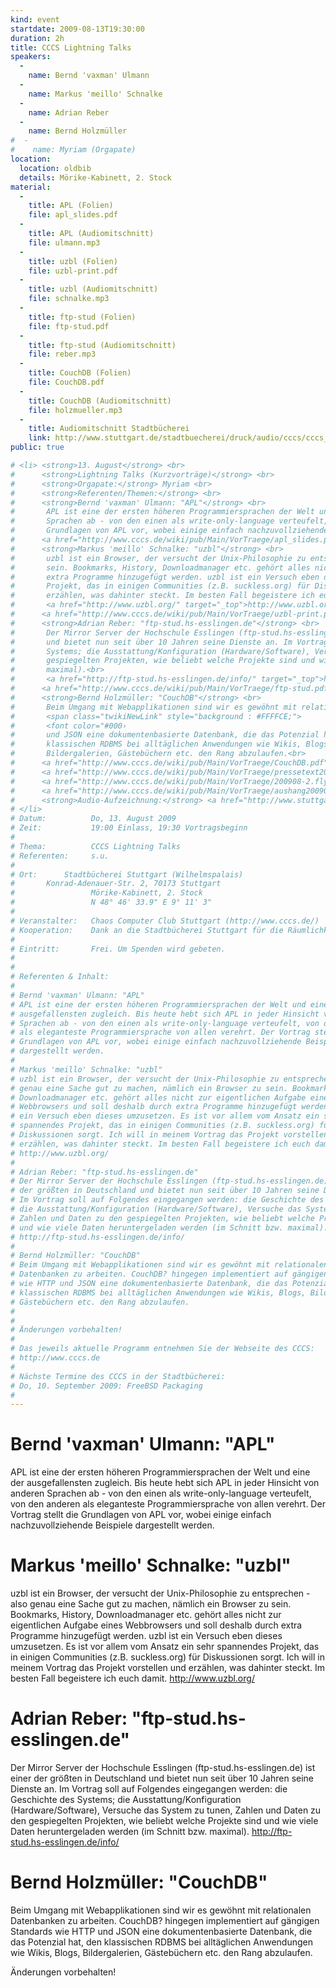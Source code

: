 ```yaml
---
kind: event
startdate: 2009-08-13T19:30:00
duration: 2h
title: CCCS Lightning Talks
speakers:
  -
    name: Bernd 'vaxman' Ulmann
  -
    name: Markus 'meillo' Schnalke
  -
    name: Adrian Reber
  -
    name: Bernd Holzmüller
#  -
#    name: Myriam (Orgapate)
location:
  location: oldbib
  details: Mörike-Kabinett, 2. Stock
material:
  -
    title: APL (Folien)
    file: apl_slides.pdf
  -
    title: APL (Audiomitschnitt)
    file: ulmann.mp3
  -
    title: uzbl (Folien)
    file: uzbl-print.pdf
  -
    title: uzbl (Audiomitschnitt)
    file: schnalke.mp3
  -
    title: ftp-stud (Folien)
    file: ftp-stud.pdf
  -
    title: ftp-stud (Audiomitschnitt)
    file: reber.mp3
  -
    title: CouchDB (Folien)
    file: CouchDB.pdf
  -
    title: CouchDB (Audiomitschnitt)
    file: holzmueller.mp3
  -
    title: Audiomitschnitt Stadtbücherei
    link: http://www.stuttgart.de/stadtbuecherei/druck/audio/cccs/cccs_audio.htm#7
public: true

# <li> <strong>13. August</strong> <br>
#      <strong>Lightning Talks (Kurzvorträge)</strong> <br>
#      <strong>Orgapate:</strong> Myriam <br>
#      <strong>Referenten/Themen:</strong> <br>
#      <strong>Bernd 'vaxman' Ulmann: "APL"</strong> <br>
#       APL ist eine der ersten höheren Programmiersprachen der Welt und eine der ausgefallensten zugleich. Bis heute hebt sich APL in jeder Hinsicht von anderen
#       Sprachen ab - von den einen als write-only-language verteufelt, von den anderen als eleganteste Programmiersprache von allen verehrt. Der Vortrag stellt die
#       Grundlagen von APL vor, wobei einige einfach nachzuvollziehende Beispiele dargestellt werden. <br>
#      <a href="http://www.cccs.de/wiki/pub/Main/VorTraege/apl_slides.pdf" target="_top">Skript zum Vortrag (PDF)</a> <br>
#      <strong>Markus 'meillo' Schnalke: "uzbl"</strong> <br>
#       uzbl ist ein Browser, der versucht der Unix-Philosophie zu entsprechen - also genau eine Sache gut zu machen, nämlich ein Browser zu
#       sein. Bookmarks, History, Downloadmanager etc. gehört alles nicht zur eigentlichen Aufgabe eines Webbrowsers und soll deshalb durch
#       extra Programme hinzugefügt werden. uzbl ist ein Versuch eben dieses umzusetzen. Es ist vor allem vom Ansatz ein sehr spannendes
#       Projekt, das in einigen Communities (z.B. suckless.org) für Diskussionen sorgt. Ich will in meinem Vortrag das Projekt vorstellen und
#       erzählen, was dahinter steckt. Im besten Fall begeistere ich euch damit. <br>
#       <a href="http://www.uzbl.org/" target="_top">http://www.uzbl.org/</a> <br>
#      <a href="http://www.cccs.de/wiki/pub/Main/VorTraege/uzbl-print.pdf" target="_top">Skript zum Vortrag (PDF)</a> <br>
#      <strong>Adrian Reber: "ftp-stud.hs-esslingen.de"</strong> <br>
#       Der Mirror Server der Hochschule Esslingen (ftp-stud.hs-esslingen.de) ist einer der größten in Deutschland
#       und bietet nun seit über 10 Jahren seine Dienste an. Im Vortrag soll auf Folgendes eingegangen werden: die Geschichte des
#       Systems; die Ausstattung/Konfiguration (Hardware/Software), Versuche das System zu tunen, Zahlen und Daten zu den
#       gespiegelten Projekten, wie beliebt welche Projekte sind und wie viele Daten heruntergeladen werden (im Schnitt bzw.
#       maximal).<br>
#       <a href="http://ftp-stud.hs-esslingen.de/info/" target="_top">http://ftp-stud.hs-esslingen.de/info/</a><br>
#      <a href="http://www.cccs.de/wiki/pub/Main/VorTraege/ftp-stud.pdf" target="_top">Skript zum Vortrag (PDF)</a> <br>
#      <strong>Bernd Holzmüller: "CouchDB"</strong> <br>
#       Beim Umgang mit Webapplikationen sind wir es gewöhnt mit relationalen Datenbanken zu arbeiten.
#       <span class="twikiNewLink" style="background : #FFFFCE;">
#       <font color="#000›
#       und JSON eine dokumentenbasierte Datenbank, die das Potenzial hat, den
#       klassischen RDBMS bei alltäglichen Anwendungen wie Wikis, Blogs,
#       Bildergalerien, Gästebüchern etc. den Rang abzulaufen.<br>
#      <a href="http://www.cccs.de/wiki/pub/Main/VorTraege/CouchDB.pdf" target="_top">Skript zum Vortrag (PDF)</a> <br><br>
#      <a href="http://www.cccs.de/wiki/pub/Main/VorTraege/pressetext200908a.txt" target="_top">Pressetext 08/2009</a> <br>
#      <a href="http://www.cccs.de/wiki/pub/Main/VorTraege/200908-2.flyer-1.pdf" target="_top">Flyer 08/2009</a> <br>
#      <a href="http://www.cccs.de/wiki/pub/Main/VorTraege/aushang200908.pdf" target="_top">Aushang 08/2009</a>  <br> <br>
#      <strong>Audio-Aufzeichnung:</strong> <a href="http://www.stuttgart.de/stadtbuecherei/druck/audio/cccs/cccs_audio.htm" target="_top">http://www.stuttgart.de/stadtbuecherei›
# </li>
# Datum:          Do, 13. August 2009
# Zeit:           19:00 Einlass, 19:30 Vortragsbeginn
#
# Thema:          CCCS Lightning Talks
# Referenten:     s.u.
#
# Ort:		Stadtbücherei Stuttgart (Wilhelmspalais)
# 		Konrad-Adenauer-Str. 2, 70173 Stuttgart
#                 Mörike-Kabinett, 2. Stock
#                 N 48° 46' 33.9" E 9° 11' 3"
#
# Veranstalter:   Chaos Computer Club Stuttgart (http://www.cccs.de/)
# Kooperation:    Dank an die Stadtbücherei Stuttgart für die Räumlichkeiten!
#
# Eintritt:       Frei. Um Spenden wird gebeten.
#
#
# Referenten & Inhalt:
#
# Bernd 'vaxman' Ulmann: "APL"
# APL ist eine der ersten höheren Programmiersprachen der Welt und eine der
# ausgefallensten zugleich. Bis heute hebt sich APL in jeder Hinsicht von anderen
# Sprachen ab - von den einen als write-only-language verteufelt, von den anderen
# als eleganteste Programmiersprache von allen verehrt. Der Vortrag stellt die
# Grundlagen von APL vor, wobei einige einfach nachzuvollziehende Beispiele
# dargestellt werden.
#
# Markus 'meillo' Schnalke: "uzbl"
# uzbl ist ein Browser, der versucht der Unix-Philosophie zu entsprechen - also
# genau eine Sache gut zu machen, nämlich ein Browser zu sein. Bookmarks, History,
# Downloadmanager etc. gehört alles nicht zur eigentlichen Aufgabe eines
# Webbrowsers und soll deshalb durch extra Programme hinzugefügt werden. uzbl ist
# ein Versuch eben dieses umzusetzen. Es ist vor allem vom Ansatz ein sehr
# spannendes Projekt, das in einigen Communities (z.B. suckless.org) für
# Diskussionen sorgt. Ich will in meinem Vortrag das Projekt vorstellen und
# erzählen, was dahinter steckt. Im besten Fall begeistere ich euch damit.
# http://www.uzbl.org/
#
# Adrian Reber: "ftp-stud.hs-esslingen.de"
# Der Mirror Server der Hochschule Esslingen (ftp-stud.hs-esslingen.de) ist einer
# der größten in Deutschland und bietet nun seit über 10 Jahren seine Dienste an.
# Im Vortrag soll auf Folgendes eingegangen werden: die Geschichte des Systems;
# die Ausstattung/Konfiguration (Hardware/Software), Versuche das System zu tunen,
# Zahlen und Daten zu den gespiegelten Projekten, wie beliebt welche Projekte sind
# und wie viele Daten heruntergeladen werden (im Schnitt bzw. maximal).
# http://ftp-stud.hs-esslingen.de/info/
#
# Bernd Holzmüller: "CouchDB"
# Beim Umgang mit Webapplikationen sind wir es gewöhnt mit relationalen
# Datenbanken zu arbeiten. CouchDB? hingegen implementiert auf gängigen Standards
# wie HTTP und JSON eine dokumentenbasierte Datenbank, die das Potenzial hat, den
# klassischen RDBMS bei alltäglichen Anwendungen wie Wikis, Blogs, Bildergalerien,
# Gästebüchern etc. den Rang abzulaufen.
#
#
# Änderungen vorbehalten!
#
# Das jeweils aktuelle Programm entnehmen Sie der Webseite des CCCS:
# http://www.cccs.de
#
# Nächste Termine des CCCS in der Stadtbücherei:
# Do, 10. September 2009: FreeBSD Packaging
#
---
```

# Bernd 'vaxman' Ulmann: "APL"
APL ist eine der ersten höheren Programmiersprachen der Welt und eine der
ausgefallensten zugleich. Bis heute hebt sich APL in jeder Hinsicht von anderen
Sprachen ab - von den einen als write-only-language verteufelt, von den anderen
als eleganteste Programmiersprache von allen verehrt. Der Vortrag stellt die
Grundlagen von APL vor, wobei einige einfach nachzuvollziehende Beispiele
dargestellt werden.

# Markus 'meillo' Schnalke: "uzbl"
uzbl ist ein Browser, der versucht der Unix-Philosophie zu entsprechen - also
genau eine Sache gut zu machen, nämlich ein Browser zu sein. Bookmarks, History,
Downloadmanager etc. gehört alles nicht zur eigentlichen Aufgabe eines
Webbrowsers und soll deshalb durch extra Programme hinzugefügt werden. uzbl ist
ein Versuch eben dieses umzusetzen. Es ist vor allem vom Ansatz ein sehr
spannendes Projekt, das in einigen Communities (z.B. suckless.org) für
Diskussionen sorgt. Ich will in meinem Vortrag das Projekt vorstellen und
erzählen, was dahinter steckt. Im besten Fall begeistere ich euch damit.
http://www.uzbl.org/

# Adrian Reber: "ftp-stud.hs-esslingen.de"
Der Mirror Server der Hochschule Esslingen (ftp-stud.hs-esslingen.de) ist einer
der größten in Deutschland und bietet nun seit über 10 Jahren seine Dienste an.
Im Vortrag soll auf Folgendes eingegangen werden: die Geschichte des Systems;
die Ausstattung/Konfiguration (Hardware/Software), Versuche das System zu tunen,
Zahlen und Daten zu den gespiegelten Projekten, wie beliebt welche Projekte sind
und wie viele Daten heruntergeladen werden (im Schnitt bzw. maximal).
http://ftp-stud.hs-esslingen.de/info/

# Bernd Holzmüller: "CouchDB"
Beim Umgang mit Webapplikationen sind wir es gewöhnt mit relationalen
Datenbanken zu arbeiten. CouchDB? hingegen implementiert auf gängigen Standards
wie HTTP und JSON eine dokumentenbasierte Datenbank, die das Potenzial hat, den
klassischen RDBMS bei alltäglichen Anwendungen wie Wikis, Blogs, Bildergalerien,
Gästebüchern etc. den Rang abzulaufen.

Änderungen vorbehalten!
